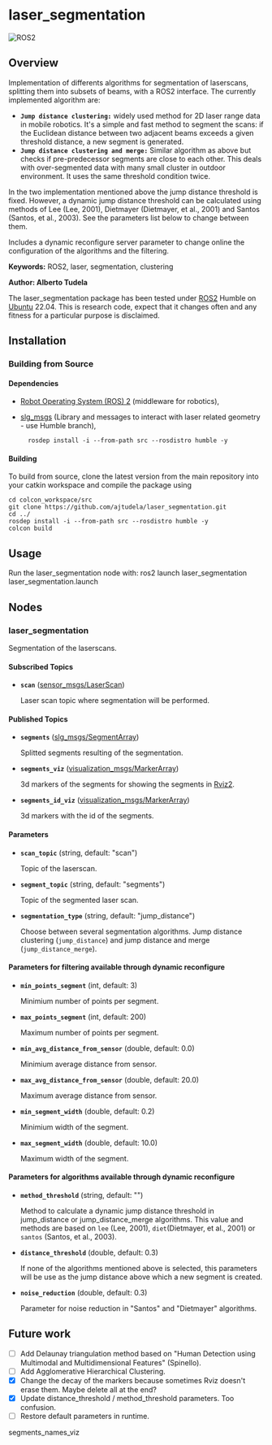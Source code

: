 # laser_segmentation
![ROS2](https://img.shields.io/badge/ros2-humble-blue?logo=ros&logoColor=white)

## Overview

Implementation of differents algorithms for segmentation of laserscans, splitting them into subsets of beams, with a ROS2 interface. The currently implemented algorithm are:

* **`Jump distance clustering:`** widely used method for 2D laser range data in mobile robotics. It's a simple and fast method to segment the scans: if the Euclidean distance between two adjacent beams exceeds a given threshold distance, a new segment is generated.
* **`Jump distance clustering and merge:`** Similar algorithm as above but checks if pre-predecessor segments are close to each other. This deals with over-segmented data with many small cluster in outdoor environment. It uses the same threshold condition twice. 

In the two implementation mentioned above the jump distance threshold is fixed. However, a dynamic jump distance threshold can be calculated using methods of Lee (Lee, 2001), Dietmayer (Dietmayer, et al., 2001) and Santos (Santos, et al., 2003). See the parameters list below to change between them.

Includes a dynamic reconfigure server parameter to change online the configuration of the algorithms and the filtering.

**Keywords:** ROS2, laser, segmentation, clustering

**Author: Alberto Tudela<br />**

The laser_segmentation package has been tested under [ROS2] Humble on [Ubuntu] 22.04. This is research code, expect that it changes often and any fitness for a particular purpose is disclaimed.

## Installation

### Building from Source

#### Dependencies

- [Robot Operating System (ROS) 2](https://docs.ros.org/en/humble/) (middleware for robotics),
- [slg_msgs](https://github.com/ajtudela/slg_msgs) (Library and messages to interact with laser related geometry - use Humble branch),

		rosdep install -i --from-path src --rosdistro humble -y

#### Building

To build from source, clone the latest version from the main repository into your catkin workspace and compile the package using

	cd colcon_workspace/src
	git clone https://github.com/ajtudela/laser_segmentation.git
	cd ../
	rosdep install -i --from-path src --rosdistro humble -y
	colcon build

## Usage

Run the laser_segmentation node with:
	ros2 launch laser_segmentation laser_segmentation.launch

## Nodes

### laser_segmentation

Segmentation of the laserscans.

#### Subscribed Topics

* **`scan`** ([sensor_msgs/LaserScan])

	Laser scan topic where segmentation will be performed.

#### Published Topics

* **`segments`** ([slg_msgs/SegmentArray])

	Splitted segments resulting of the segmentation.

* **`segments_viz`** ([visualization_msgs/MarkerArray])

	3d markers of the segments for showing the segments in [Rviz2].

* **`segments_id_viz`** ([visualization_msgs/MarkerArray])

	3d markers with the id of the segments.

#### Parameters

* **`scan_topic`** (string, default: "scan")

	Topic of the laserscan.

* **`segment_topic`** (string, default: "segments")

	Topic of the segmented laser scan.

* **`segmentation_type`** (string, default: "jump_distance")

	Choose between several segmentation algorithms. Jump distance clustering (`jump_distance`) and jump distance and merge (`jump_distance_merge`).

#### Parameters for filtering available through dynamic reconfigure

* **`min_points_segment`** (int, default: 3)

	Minimium number of points per segment.

* **`max_points_segment`** (int, default: 200)

	Maximum number of points per segment.

* **`min_avg_distance_from_sensor`** (double, default: 0.0)

	Minimium average distance from sensor.

* **`max_avg_distance_from_sensor`** (double, default: 20.0)

	Maximum average distance from sensor.

* **`min_segment_width`** (double, default: 0.2)

	Minimium width of the segment.

* **`max_segment_width`** (double, default: 10.0)

	Maximum width of the segment.

#### Parameters for algorithms available through dynamic reconfigure

* **`method_threshold`** (string, default: "")

	Method to calculate a dynamic jump distance threshold in jump_distance or jump_distance_merge algorithms. This value and methods are based on `lee` (Lee, 2001), `diet`(Dietmayer, et al., 2001) or `santos` (Santos, et al., 2003).

* **`distance_threshold`** (double, default: 0.3)

	If none of the algorithms mentioned above is selected, this parameters will be use as the jump distance above which a new segment is created.

* **`noise_reduction`** (double, default: 0.3)

	Parameter for noise reduction in "Santos" and "Dietmayer" algorithms.

## Future work
- [ ] Add Delaunay triangulation method based on "Human Detection using Multimodal and Multidimensional Features" (Spinello).
- [ ] Add Agglomerative Hierarchical Clustering.
- [x] Change the decay of the markers because sometimes Rviz doesn't erase them. Maybe delete all at the end?
- [x] Update distance_threshold / method_threshold parameters. Too confusion.
- [ ] Restore default parameters in runtime.

[Ubuntu]: https://ubuntu.com/
[ROS2]: https://docs.ros.org/en/humble/
[Rviz2]: https://github.com/ros2/rviz
[sensor_msgs/LaserScan]: http://docs.ros.org/api/sensor_msgs/html/msg/LaserScan.html
[slg_msgs/SegmentArray]: https://github.com/ajtudela/slg_msgs/blob/-/msg/SegmentArray.msg
[visualization_msgs/MarkerArray]: http://docs.ros.org/api/visualization_msgs/html/msg/MarkerArray.html
segments_names_viz